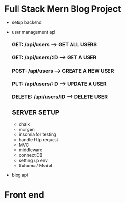 # Full Stack Mern Blog Project
- setup backend 
- user management api
   ### GET: /api/users --> GET ALL USERS
    ### GET: /api/users/:ID --> GET A USER 
    ### POST: /api/users --> CREATE A NEW USER
    ### PUT: /api/users/:ID --> UPDATE A USER
    ### DELETE: /api/users/ID --> DELETE USER

  ## SERVER SETUP
  - chalk
  - morgan
  - insomia for testing
  - handle http request 
  - MVC
  - middleware
  - connect DB  
  - setting up env
  - Schema / Model 
   


- blog api 

 
# Front end
